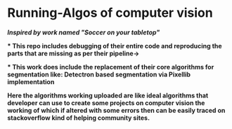# Running-Algos of computer vision
<b><i>Inspired by work named "Soccer on your tabletop"</i></b><br/>

<b>* This repo includes debugging of their entire code and reproducing the parts that are missing as per their pipeline-><br/>
  
<b>* This work does include the replacement of their core algorithms for segmentation like: Detectron based segmentation via Pixellib implementation<br/>

Here the algorithms working uploaded are like ideal algorithms that developer can use to create some projects on computer vision the working of which if altered with some errors then can be easily traced on stackoverflow kind of helping community sites.<br/>

